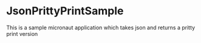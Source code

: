 # JsonPrittyPrintSample
This is a sample micronaut application which takes json and returns a pritty print version
